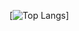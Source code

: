 [![Top Langs](https://github-readme-stats-git-masterrstaa-rickstaa.vercel.app/api/top-langs/?username=brandonhann)]
